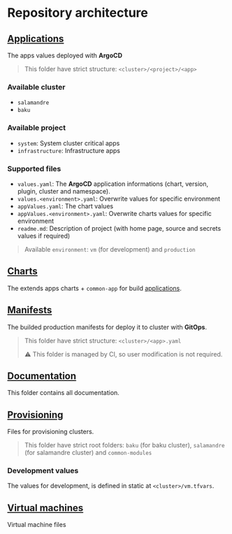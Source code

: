 # Repository architecture

## [Applications](/apps/)

The apps values deployed with **ArgoCD**

> This folder have strict structure: `<cluster>/<project>/<app>`

### Available cluster

- `salamandre`
- `baku`

### Available project

- `system`: System cluster critical apps
- `infrastructure`: Infrastructure apps

### Supported files

- `values.yaml`: The **ArgoCD** application informations (chart, version, plugin, cluster and namespace).
- `values.<environment>.yaml`: Overwrite values for specific environment
- `appValues.yaml`: The chart values
- `appValues.<environment>.yaml`: Overwrite charts values for specific environment
- `readme.md`: Description of project (with home page, source and secrets values if required)

> Available `environment`: `vm` (for development) and `production`

## [Charts](/charts/)

The extends apps charts + `common-app` for build [applications](#applications).

## [Manifests](/manifests/)

The builded production manifests for deploy it to cluster with **GitOps**.

> This folder have strict structure: `<cluster>/<app>.yaml`
>
> ⚠️ This folder is managed by CI, so user modification is not required.

## [Documentation](/docs/)

This folder contains all documentation.

## [Provisioning](/terraform/)

Files for provisioning clusters.

> This folder have strict root folders: `baku` (for baku cluster), `salamandre` (for salamandre cluster) and `common-modules`

### Development values

The values for development, is defined in static at `<cluster>/vm.tfvars`.

## [Virtual machines](/vagrant/)

Virtual machine files
